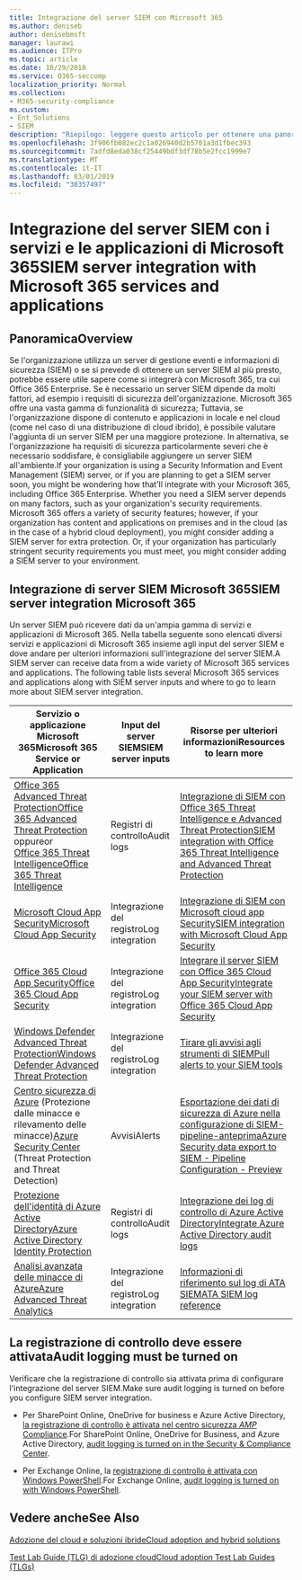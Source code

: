 ```yaml
---
title: Integrazione del server SIEM con Microsoft 365
ms.author: deniseb
author: denisebmsft
manager: laurawi
ms.audience: ITPro
ms.topic: article
ms.date: 10/29/2018
ms.service: O365-seccomp
localization_priority: Normal
ms.collection:
- M365-security-compliance
ms.custom:
- Ent_Solutions
- SIEM
description: "Riepilogo: leggere questo articolo per ottenere una panoramica dell'integrazione del server SIEM con Microsoft 365."
ms.openlocfilehash: 3f906fb082ec2c1a026940d2b5701a3d1fbec393
ms.sourcegitcommit: 7adfd8eda038cf25449bdf3df78b5e2fcc1999e7
ms.translationtype: MT
ms.contentlocale: it-IT
ms.lasthandoff: 03/01/2019
ms.locfileid: "30357497"
---
```

# <a name="siem-server-integration-with-microsoft-365-services-and-applications"></a><span data-ttu-id="4d9d7-103">Integrazione del server SIEM con i servizi e le applicazioni di Microsoft 365</span><span class="sxs-lookup"><span data-stu-id="4d9d7-103">SIEM server integration with Microsoft 365 services and applications</span></span>

## <a name="overview"></a><span data-ttu-id="4d9d7-104">Panoramica</span><span class="sxs-lookup"><span data-stu-id="4d9d7-104">Overview</span></span>

<span data-ttu-id="4d9d7-p101">Se l'organizzazione utilizza un server di gestione eventi e informazioni di sicurezza (SIEM) o se si prevede di ottenere un server SIEM al più presto, potrebbe essere utile sapere come si integrerà con Microsoft 365, tra cui Office 365 Enterprise. Se è necessario un server SIEM dipende da molti fattori, ad esempio i requisiti di sicurezza dell'organizzazione. Microsoft 365 offre una vasta gamma di funzionalità di sicurezza; Tuttavia, se l'organizzazione dispone di contenuto e applicazioni in locale e nel cloud (come nel caso di una distribuzione di cloud ibrido), è possibile valutare l'aggiunta di un server SIEM per una maggiore protezione. In alternativa, se l'organizzazione ha requisiti di sicurezza particolarmente severi che è necessario soddisfare, è consigliabile aggiungere un server SIEM all'ambiente.</span><span class="sxs-lookup"><span data-stu-id="4d9d7-p101">If your organization is using a Security Information and Event Management (SIEM) server, or if you are planning to get a SIEM server soon, you might be wondering how that'll integrate with your Microsoft 365, including Office 365 Enterprise. Whether you need a SIEM server depends on many factors, such as your organization's security requirements. Microsoft 365 offers a variety of security features; however, if your organization has content and applications on premises and in the cloud (as in the case of a hybrid cloud deployment), you might consider adding a SIEM server for extra protection. Or, if your organization has particularly stringent security requirements you must meet, you might consider adding a SIEM server to your environment.</span></span>

## <a name="siem-server-integration-microsoft-365"></a><span data-ttu-id="4d9d7-109">Integrazione di server SIEM Microsoft 365</span><span class="sxs-lookup"><span data-stu-id="4d9d7-109">SIEM server integration Microsoft 365</span></span>

<span data-ttu-id="4d9d7-p102">Un server SIEM può ricevere dati da un'ampia gamma di servizi e applicazioni di Microsoft 365. Nella tabella seguente sono elencati diversi servizi e applicazioni di Microsoft 365 insieme agli input del server SIEM e dove andare per ulteriori informazioni sull'integrazione del server SIEM.</span><span class="sxs-lookup"><span data-stu-id="4d9d7-p102">A SIEM server can receive data from a wide variety of Microsoft 365 services and applications. The following table lists several Microsoft 365 services and applications along with SIEM server inputs and where to go to learn more about SIEM server integration.</span></span> 

| <span data-ttu-id="4d9d7-112">Servizio o applicazione Microsoft 365</span><span class="sxs-lookup"><span data-stu-id="4d9d7-112">Microsoft 365 Service or Application</span></span> | <span data-ttu-id="4d9d7-113">Input del server SIEM</span><span class="sxs-lookup"><span data-stu-id="4d9d7-113">SIEM server inputs</span></span> | <span data-ttu-id="4d9d7-114">Risorse per ulteriori informazioni</span><span class="sxs-lookup"><span data-stu-id="4d9d7-114">Resources to learn more</span></span> |
| --- | --- | --- |
| [<span data-ttu-id="4d9d7-115">Office 365 Advanced Threat Protection</span><span class="sxs-lookup"><span data-stu-id="4d9d7-115">Office 365 Advanced Threat Protection</span></span>](office-365-atp.md) <br/>   <span data-ttu-id="4d9d7-116">oppure</span><span class="sxs-lookup"><span data-stu-id="4d9d7-116">or</span></span>   <br/>[<span data-ttu-id="4d9d7-117">Office 365 Threat Intelligence</span><span class="sxs-lookup"><span data-stu-id="4d9d7-117">Office 365 Threat Intelligence</span></span>](office-365-ti.md) | <span data-ttu-id="4d9d7-118">Registri di controllo</span><span class="sxs-lookup"><span data-stu-id="4d9d7-118">Audit logs</span></span> | [<span data-ttu-id="4d9d7-119">Integrazione di SIEM con Office 365 Threat Intelligence e Advanced Threat Protection</span><span class="sxs-lookup"><span data-stu-id="4d9d7-119">SIEM integration with Office 365 Threat Intelligence and Advanced Threat Protection</span></span>](siem-integration-with-office-365-ti.md) |
| [<span data-ttu-id="4d9d7-120">Microsoft Cloud App Security</span><span class="sxs-lookup"><span data-stu-id="4d9d7-120">Microsoft Cloud App Security</span></span>](https://docs.microsoft.com/cloud-app-security/what-is-cloud-app-security) | <span data-ttu-id="4d9d7-121">Integrazione del registro</span><span class="sxs-lookup"><span data-stu-id="4d9d7-121">Log integration</span></span> | [<span data-ttu-id="4d9d7-122">Integrazione di SIEM con Microsoft cloud app Security</span><span class="sxs-lookup"><span data-stu-id="4d9d7-122">SIEM integration with Microsoft Cloud App Security</span></span>](https://docs.microsoft.com/cloud-app-security/siem) |
| [<span data-ttu-id="4d9d7-123">Office 365 Cloud App Security</span><span class="sxs-lookup"><span data-stu-id="4d9d7-123">Office 365 Cloud App Security</span></span>](office-365-cas-overview.md) | <span data-ttu-id="4d9d7-124">Integrazione del registro</span><span class="sxs-lookup"><span data-stu-id="4d9d7-124">Log integration</span></span> | [<span data-ttu-id="4d9d7-125">Integrare il server SIEM con Office 365 Cloud App Security</span><span class="sxs-lookup"><span data-stu-id="4d9d7-125">Integrate your SIEM server with Office 365 Cloud App Security</span></span>](integrate-your-siem-server-with-office-365-cas.md) |
| [<span data-ttu-id="4d9d7-126">Windows Defender Advanced Threat Protection</span><span class="sxs-lookup"><span data-stu-id="4d9d7-126">Windows Defender Advanced Threat Protection</span></span>](https://docs.microsoft.com/windows/security/threat-protection/) | <span data-ttu-id="4d9d7-127">Integrazione del registro</span><span class="sxs-lookup"><span data-stu-id="4d9d7-127">Log integration</span></span> | [<span data-ttu-id="4d9d7-128">Tirare gli avvisi agli strumenti di SIEM</span><span class="sxs-lookup"><span data-stu-id="4d9d7-128">Pull alerts to your SIEM tools</span></span>](https://docs.microsoft.com/windows/security/threat-protection/windows-defender-atp/configure-siem-windows-defender-advanced-threat-protection) |
| <span data-ttu-id="4d9d7-129">[Centro sicurezza di Azure](https://docs.microsoft.com/azure/security-center/security-center-intro) (Protezione dalle minacce e rilevamento delle minacce)</span><span class="sxs-lookup"><span data-stu-id="4d9d7-129">[Azure Security Center](https://docs.microsoft.com/azure/security-center/security-center-intro) (Threat Protection and Threat Detection)</span></span> | <span data-ttu-id="4d9d7-130">Avvisi</span><span class="sxs-lookup"><span data-stu-id="4d9d7-130">Alerts</span></span> | [<span data-ttu-id="4d9d7-131">Esportazione dei dati di sicurezza di Azure nella configurazione di SIEM-pipeline-anteprima</span><span class="sxs-lookup"><span data-stu-id="4d9d7-131">Azure Security data export to SIEM - Pipeline Configuration - Preview</span></span>](https://docs.microsoft.com/azure/security-center/security-center-export-data-to-siem) |
| [<span data-ttu-id="4d9d7-132">Protezione dell'identità di Azure Active Directory</span><span class="sxs-lookup"><span data-stu-id="4d9d7-132">Azure Active Directory Identity Protection</span></span>](https://docs.microsoft.com/azure/active-directory/identity-protection/overview) | <span data-ttu-id="4d9d7-133">Registri di controllo</span><span class="sxs-lookup"><span data-stu-id="4d9d7-133">Audit logs</span></span> | [<span data-ttu-id="4d9d7-134">Integrazione dei log di controllo di Azure Active Directory</span><span class="sxs-lookup"><span data-stu-id="4d9d7-134">Integrate Azure Active Directory audit logs</span></span>](https://docs.microsoft.com/azure/security/security-azure-log-integration-ad) |
| [<span data-ttu-id="4d9d7-135">Analisi avanzata delle minacce di Azure</span><span class="sxs-lookup"><span data-stu-id="4d9d7-135">Azure Advanced Threat Analytics</span></span>](https://docs.microsoft.com/azure/security/azure-threat-detection) | <span data-ttu-id="4d9d7-136">Integrazione del registro</span><span class="sxs-lookup"><span data-stu-id="4d9d7-136">Log integration</span></span> | [<span data-ttu-id="4d9d7-137">Informazioni di riferimento sul log di ATA SIEM</span><span class="sxs-lookup"><span data-stu-id="4d9d7-137">ATA SIEM log reference</span></span>](https://docs.microsoft.com/advanced-threat-analytics/cef-format-sa) |

## <a name="audit-logging-must-be-turned-on"></a><span data-ttu-id="4d9d7-138">La registrazione di controllo deve essere attivata</span><span class="sxs-lookup"><span data-stu-id="4d9d7-138">Audit logging must be turned on</span></span>

<span data-ttu-id="4d9d7-139">Verificare che la registrazione di controllo sia attivata prima di configurare l'integrazione del server SIEM.</span><span class="sxs-lookup"><span data-stu-id="4d9d7-139">Make sure audit logging is turned on before you configure SIEM server integration.</span></span> 

- <span data-ttu-id="4d9d7-140">Per SharePoint Online, OneDrive for business e Azure Active Directory, [la registrazione di controllo è attivata nel centro sicurezza _AMP_ Compliance](https://docs.microsoft.com/office365/securitycompliance/turn-audit-log-search-on-or-off).</span><span class="sxs-lookup"><span data-stu-id="4d9d7-140">For SharePoint Online, OneDrive for Business, and Azure Active Directory, [audit logging is turned on in the Security & Compliance Center](https://docs.microsoft.com/office365/securitycompliance/turn-audit-log-search-on-or-off).</span></span>

- <span data-ttu-id="4d9d7-141">Per Exchange Online, la [registrazione di controllo è attivata con Windows PowerShell](https://docs.microsoft.com/office365/securitycompliance/enable-mailbox-auditing).</span><span class="sxs-lookup"><span data-stu-id="4d9d7-141">For Exchange Online, [audit logging is turned on with Windows PowerShell](https://docs.microsoft.com/office365/securitycompliance/enable-mailbox-auditing).</span></span>
 
## <a name="see-also"></a><span data-ttu-id="4d9d7-142">Vedere anche</span><span class="sxs-lookup"><span data-stu-id="4d9d7-142">See Also</span></span>

[<span data-ttu-id="4d9d7-143">Adozione del cloud e soluzioni ibride</span><span class="sxs-lookup"><span data-stu-id="4d9d7-143">Cloud adoption and hybrid solutions</span></span>](https://docs.microsoft.com/office365/enterprise/cloud-adoption-and-hybrid-solutions)
  
[<span data-ttu-id="4d9d7-144">Test Lab Guide (TLG) di adozione cloud</span><span class="sxs-lookup"><span data-stu-id="4d9d7-144">Cloud adoption Test Lab Guides (TLGs)</span></span>](https://docs.microsoft.com/office365/enterprise/cloud-adoption-test-lab-guides-tlgs)


